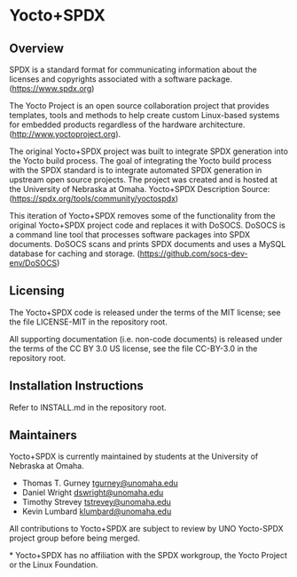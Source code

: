 Yocto+SPDX
==========


Overview
--------

SPDX is a standard format for communicating information about the licenses
and copyrights associated with a software package. 
(https://www.spdx.org)

The Yocto Project is an open source collaboration project that
provides templates, tools and methods to help create custom Linux-based systems
for embedded products regardless of the hardware architecture.
(http://www.yoctoproject.org). 

The original Yocto+SPDX project was built to integrate SPDX generation into the
Yocto build process. The goal of integrating the Yocto build process with the
SPDX standard is to integrate automated SPDX generation in upstream open source
projects.  The project was created and is hosted at the University of Nebraska
at Omaha.  Yocto+SPDX Description Source:
(https://spdx.org/tools/community/yoctospdx)

This iteration of Yocto+SPDX removes some of the functionality from the
original Yocto+SPDX project code and replaces it with DoSOCS.  DoSOCS is a
command line tool that processes software packages into SPDX documents. DoSOCS
scans and prints SPDX documents and uses a MySQL database for caching and
storage.  (https://github.com/socs-dev-env/DoSOCS)

Licensing
---------
The Yocto+SPDX code is released under the terms of the MIT license; see the
file LICENSE-MIT in the repository root.

All supporting documentation (i.e. non-code documents) is released under the
terms of the CC BY 3.0 US license, see the file CC-BY-3.0 in the repository
root.

Installation Instructions
-------------------------

Refer to INSTALL.md in the repository root.


Maintainers
-----------
Yocto+SPDX is currently maintained by students at the University of Nebraska
at Omaha.

* Thomas T. Gurney <tgurney@unomaha.edu>
* Daniel Wright <dswright@unomaha.edu>
* Timothy Strevey <tstrevey@unomaha.edu>
* Kevin Lumbard <klumbard@unomaha.edu>

All contributions to Yocto+SPDX are subject to review by UNO Yocto-SPDX
project group before being merged.

\* Yocto+SPDX has no affiliation with the SPDX workgroup, the Yocto Project or
the Linux Foundation.
